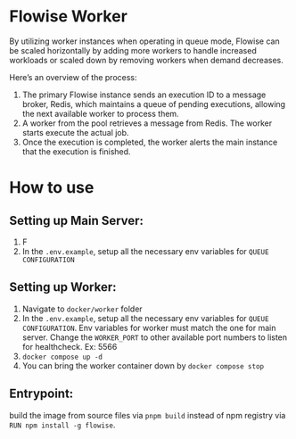 # Flowise Worker

By utilizing worker instances when operating in queue mode, Flowise can be scaled horizontally by adding more workers to handle increased workloads or scaled down by removing workers when demand decreases.

Here’s an overview of the process:

1. The primary Flowise instance sends an execution ID to a message broker, Redis, which maintains a queue of pending executions, allowing the next available worker to process them.
2. A worker from the pool retrieves a message from Redis.
   The worker starts execute the actual job.
3. Once the execution is completed, the worker alerts the main instance that the execution is finished.

# How to use

## Setting up Main Server:

1. F
2. In the `.env.example`, setup all the necessary env variables for `QUEUE CONFIGURATION`

## Setting up Worker:

1. Navigate to `docker/worker` folder
2. In the `.env.example`, setup all the necessary env variables for `QUEUE CONFIGURATION`. Env variables for worker must match the one for main server. Change the `WORKER_PORT` to other available port numbers to listen for healthcheck. Ex: 5566
3. `docker compose up -d`
4. You can bring the worker container down by `docker compose stop`

## Entrypoint:

 build the image from source files via `pnpm build` instead of npm registry via `RUN npm install -g flowise`.
